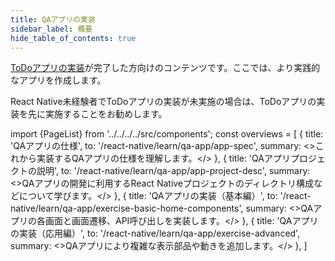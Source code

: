 ```yaml
---
title: QAアプリの実装
sidebar_label: 概要
hide_table_of_contents: true
---
```


[ToDoアプリの実装](/react-native/learn/todo-app)が完了した方向けのコンテンツです。ここでは、より実践的なアプリを作成します。

React Native未経験者でToDoアプリの実装が未実施の場合は、ToDoアプリの実装を先に実施することをお勧めします。

<!-- textlint-disable ja-technical-writing/sentence-length,ja-technical-writing/max-comma,ja-spacing/ja-no-space-around-parentheses,jtf-style/3.3.かっこ類と隣接する文字の間のスペースの有無,ja-technical-writing/ja-no-mixed-period,ja-technical-writing/no-unmatched-pair -->

import {PageList} from '../../../../src/components';
const overviews = [
  {
    title: 'QAアプリの仕様',
    to: '/react-native/learn/qa-app/app-spec',
    summary: <>これから実装するQAアプリの仕様を理解します。</>
  },
  {
    title: 'QAアプリプロジェクトの説明',
    to: '/react-native/learn/qa-app/app-project-desc',
    summary: <>QAアプリの開発に利用するReact Nativeプロジェクトのディレクトリ構成などについて学びます。</>
  },
  {
    title: 'QAアプリの実装（基本編）',
    to: '/react-native/learn/qa-app/exercise-basic-home-components',
    summary: <>QAアプリの各画面と画面遷移、API呼び出しを実装します。</>
  },
  {
    title: 'QAアプリの実装（応用編）',
    to: '/react-native/learn/qa-app/exercise-advanced',
    summary: <>QAアプリにより複雑な表示部品や動きを追加します。</>
  },
]

<PageList overviews={overviews} colSize={12} />

<!-- textlint-enable ja-technical-writing/sentence-length,ja-technical-writing/max-comma,ja-spacing/ja-no-space-around-parentheses,jtf-style/3.3.かっこ類と隣接する文字の間のスペースの有無,ja-technical-writing/ja-no-mixed-period,ja-technical-writing/no-unmatched-pair -->
